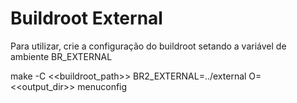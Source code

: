 # Buildroot External

Para utilizar, crie a configuração do buildroot setando a variável de ambiente BR_EXTERNAL

make -C <<buildroot_path>> BR2_EXTERNAL=../external O=<<output_dir>> menuconfig
